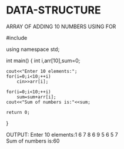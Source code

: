 # DATA-STRUCTURE
ARRAY OF ADDING 10 NUMBERS USING FOR

#include <iostream> 
 
using namespace std; 
 
int main() 
{ 
    int i,arr[10],sum=0; 
 
    cout<<"Enter 10 elements:"; 
    for(i=0;i<10;++i) 
        cin>>arr[i]; 
 
    for(i=0;i<10;++i) 
        sum=sum+arr[i]; 
    cout<<"Sum of numbers is:"<<sum; 
 
    return 0; 
}
                                    
OUTPUT:
Enter 10 elements:1 6 7 8 6 9 5 6 5 7<br>
Sum of numbers is:60
